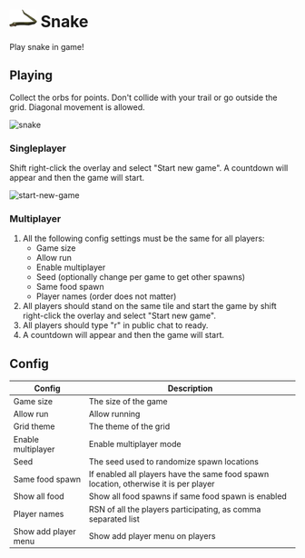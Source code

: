 # ![Snake](icon.png) Snake
Play snake in game!

## Playing
Collect the orbs for points. Don't collide with your trail or go outside the grid. Diagonal movement is allowed.

![snake](https://user-images.githubusercontent.com/63048736/154091535-ce9c53c5-b95a-411e-b7f7-10a8dbf55fa7.gif)

### Singleplayer
Shift right-click the overlay and select "Start new game". A countdown will appear and then the game will start.

![start-new-game](https://github.com/Maurits825/snake/assets/63048736/1d0ca478-0fe5-4d24-864b-41f84d4e6c64)

### Multiplayer
1. All the following config settings must be the same for all players:
   - Game size
   - Allow run
   - Enable multiplayer
   - Seed (optionally change per game to get other spawns)
   - Same food spawn
   - Player names (order does not matter)
2. All players should stand on the same tile and start the game by shift right-click the overlay and select "Start new game".
3. All players should type "r" in public chat to ready.
4. A countdown will appear and then the game will start.

## Config
| Config | Description |
| --- | --- |
| Game size | The size of the game
| Allow run | Allow running
| Grid theme | The theme of the grid
| Enable multiplayer | Enable multiplayer mode
| Seed | The seed used to randomize spawn locations
| Same food spawn | If enabled all players have the same food spawn location, otherwise it is per player
| Show all food | Show all food spawns if same food spawn is enabled
| Player names | RSN of all the players participating, as comma separated list
| Show add player menu | Show add player menu on players
